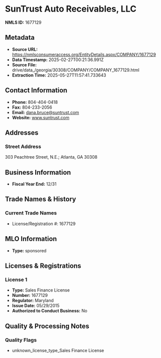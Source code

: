 # SunTrust Auto Receivables, LLC

**NMLS ID:** 1677129

## Metadata
- **Source URL:** https://nmlsconsumeraccess.org/EntityDetails.aspx/COMPANY/1677129
- **Data Timestamp:** 2025-02-27T00:21:36.991Z
- **Source File:** drive/data_/georgia/30308/COMPANY/COMPANY_1677129.html
- **Extraction Time:** 2025-05-27T11:57:41.733643

## Contact Information
- **Phone:** 804-404-0418
- **Fax:** 804-233-2056
- **Email:** dana.bruce@suntrust.com
- **Website:** www.suntrust.com

## Addresses
### Street Address
303 Peachtree Street, N.E.; Atlanta, GA 30308

## Business Information
- **Fiscal Year End:** 12/31

## Trade Names & History
### Current Trade Names
- License/Registration #: 1677129

## MLO Information
- **Type:** sponsored

## Licenses & Registrations

### License 1
- **Type:** Sales Finance License
- **Number:** 1677129
- **Regulator:** Maryland
- **Issue Date:** 05/29/2015
- **Authorized to Conduct Business:** No

## Quality & Processing Notes
### Quality Flags
- unknown_license_type_Sales Finance License

